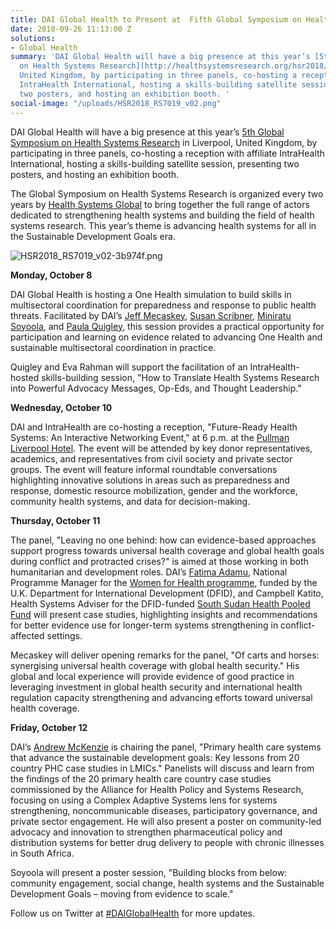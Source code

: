 ```yaml
---
title: DAI Global Health to Present at  Fifth Global Symposium on Health Systems Research
date: 2018-09-26 11:13:00 Z
solutions:
- Global Health
summary: 'DAI Global Health will have a big presence at this year’s [5th Global Symposium
  on Health Systems Research](http://healthsystemsresearch.org/hsr2018/) in Liverpool,
  United Kingdom, by participating in three panels, co-hosting a reception with affiliate
  IntraHealth International, hosting a skills-building satellite session, presenting
  two posters, and hosting an exhibition booth. '
social-image: "/uploads/HSR2018_RS7019_v02.png"
---
```


DAI Global Health will have a big presence at this year’s [5th Global Symposium on Health Systems Research](http://healthsystemsresearch.org/hsr2018/) in Liverpool, United Kingdom, by participating in three panels, co-hosting a reception with affiliate IntraHealth International, hosting a skills-building satellite session, presenting two posters, and hosting an exhibition booth. 

The Global Symposium on Health Systems Research is organized every two years by [Health Systems Global](http://www.healthsystemsglobal.org/) to bring together the full range of actors dedicated to strengthening health systems and building the field of health systems research. This year’s theme is advancing health systems for all in the Sustainable Development Goals era. 

![HSR2018_RS7019_v02-3b974f.png](/uploads/HSR2018_RS7019_v02-3b974f.png)

**Monday, October 8**

DAI Global Health is hosting a One Health simulation to build skills in multisectoral coordination for preparedness and response to public health threats. Facilitated by DAI’s [Jeff Mecaskey](https://www.dai.com/who-we-are/our-team/jeffrey-mecaskey), [Susan Scribner](https://www.dai.com/who-we-are/our-team/susan-scribner), [Miniratu Soyoola](https://www.dai.com/who-we-are/our-team/miniratu-soyoola), and [Paula Quigley](https://www.dai.com/who-we-are/our-team/paula-quigley), this session provides a practical opportunity for participation and learning on evidence related to advancing One Health and sustainable multisectoral coordination in practice.

Quigley and Eva Rahman will support the facilitation of an IntraHealth-hosted skills-building session, "How to Translate Health Systems Research into Powerful Advocacy Messages, Op-Eds, and Thought Leadership."

**Wednesday, October 10**

DAI and IntraHealth are co-hosting a reception, "Future-Ready Health Systems: An Interactive Networking Event," at 6 p.m. at the [Pullman Liverpool Hotel](https://www.accorhotels.com/gb/hotel-9227-pullman-liverpool/index.shtml). The event will be attended by key donor representatives, academics, and representatives from civil society and private sector groups. The event will feature informal roundtable conversations highlighting innovative solutions in areas such as preparedness and response, domestic resource mobilization, gender and the workforce, community health systems, and data for decision-making.  

**Thursday, October 11**

The panel, "Leaving no one behind: how can evidence-based approaches support progress towards universal health coverage and global health goals during conflict and protracted crises?" is aimed at those working in both humanitarian and development roles. DAI’s [Fatima Adamu](https://www.dai.com/who-we-are/our-team/fatima-adamu), National Programme Manager for the [Women for Health programme](https://www.dai.com/our-work/projects/nigeria-women-for-health-w4h), funded by the U.K. Department for International Development (DFID), and Campbell Katito, Health Systems Adviser for the DFID-funded [South Sudan Health Pooled Fund](https://www.dai.com/our-work/projects/south-sudan-health-pooled-fund) will present case studies, highlighting insights and recommendations for better evidence use for longer-term systems strengthening in conflict-affected settings.

Mecaskey will deliver opening remarks for the panel, "Of carts and horses: synergising universal health coverage with global health security." His global and local experience will provide evidence of good practice in leveraging investment in global health security and international health regulation capacity strengthening and advancing efforts toward universal health coverage.

**Friday, October 12**

DAI’s [Andrew McKenzie](https://www.dai.com/who-we-are/our-team/andrew-mckenzie) is chairing the panel, "Primary health care systems that advance the sustainable development goals: Key lessons from 20 country PHC case studies in LMICs." Panelists will discuss and learn from the findings of the 20 primary health care country case studies commissioned by the Alliance for Health Policy and Systems Research, focusing on using a Complex Adaptive Systems lens for systems strengthening, noncommunicable diseases, participatory governance, and private sector engagement. He will also present a poster on community-led advocacy and innovation to strengthen pharmaceutical policy and distribution systems for better drug delivery to people with chronic illnesses in South Africa.

Soyoola will present a poster session, "Building blocks from below: community engagement, social change, health systems and the Sustainable Development Goals – moving from evidence to scale."

Follow us on Twitter at [#DAIGlobalHealth](https://twitter.com/search?src=typd&q=%23DAIGlobalHealth) for more updates. 